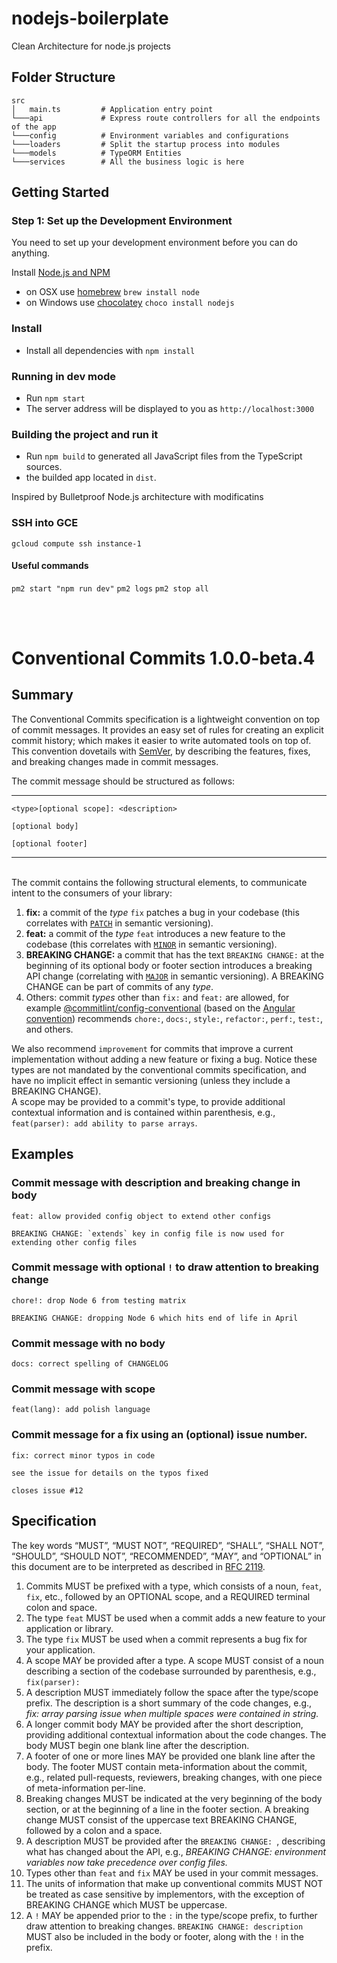# nodejs-boilerplate

Clean Architecture for node.js projects

## Folder Structure

```
src
│   main.ts         # Application entry point
└───api             # Express route controllers for all the endpoints of the app
└───config          # Environment variables and configurations
└───loaders         # Split the startup process into modules
└───models          # TypeORM Entities
└───services        # All the business logic is here

```

## Getting Started

### Step 1: Set up the Development Environment

You need to set up your development environment before you can do anything.

Install [Node.js and NPM](https://nodejs.org/en/download/)

- on OSX use [homebrew](http://brew.sh) `brew install node`
- on Windows use [chocolatey](https://chocolatey.org/) `choco install nodejs`

### Install

- Install all dependencies with `npm install`

### Running in dev mode

- Run `npm start`
- The server address will be displayed to you as `http://localhost:3000`

### Building the project and run it

- Run `npm build` to generated all JavaScript files from the TypeScript sources.
- the builded app located in `dist`.

Inspired by Bulletproof Node.js architecture with modificatins

### SSH into GCE
`gcloud compute ssh instance-1`

#### Useful commands
`pm2 start "npm run dev"`
`pm2 logs`
`pm2 stop all`

<br>
<br>

# Conventional Commits 1.0.0-beta.4

## Summary

The Conventional Commits specification is a lightweight convention on top of commit messages.
It provides an easy set of rules for creating an explicit commit history;
which makes it easier to write automated tools on top of.
This convention dovetails with [SemVer](http://semver.org),
by describing the features, fixes, and breaking changes made in commit messages.

The commit message should be structured as follows:

---

```
<type>[optional scope]: <description>

[optional body]

[optional footer]
```
---

<br />
The commit contains the following structural elements, to communicate intent to the
consumers of your library:

1. **fix:** a commit of the _type_ `fix` patches a bug in your codebase (this correlates with [`PATCH`](http://semver.org/#summary) in semantic versioning).
1. **feat:** a commit of the _type_ `feat` introduces a new feature to the codebase (this correlates with [`MINOR`](http://semver.org/#summary) in semantic versioning).
1. **BREAKING CHANGE:** a commit that has the text `BREAKING CHANGE:` at the beginning of its optional body or footer section introduces a breaking API change (correlating with [`MAJOR`](http://semver.org/#summary) in semantic versioning).
A BREAKING CHANGE can be part of commits of any _type_.
1. Others: commit _types_ other than `fix:` and `feat:` are allowed, for example [@commitlint/config-conventional](https://github.com/conventional-changelog/commitlint/tree/master/%40commitlint/config-conventional) (based on the [Angular convention](https://github.com/angular/angular/blob/22b96b9/CONTRIBUTING.md#-commit-message-guidelines)) recommends `chore:`, `docs:`, `style:`, `refactor:`, `perf:`, `test:`, and others.

We also recommend `improvement` for commits that improve a current implementation without adding a new feature or fixing a bug.
Notice these types are not mandated by the conventional commits specification, and have no implicit effect in semantic versioning (unless they include a BREAKING CHANGE).
<br />
A scope may be provided to a commit's type, to provide additional contextual information and is contained within parenthesis, e.g., `feat(parser): add ability to parse arrays`.

## Examples

### Commit message with description and breaking change in body
```
feat: allow provided config object to extend other configs

BREAKING CHANGE: `extends` key in config file is now used for extending other config files
```

### Commit message with optional `!` to draw attention to breaking change
```
chore!: drop Node 6 from testing matrix

BREAKING CHANGE: dropping Node 6 which hits end of life in April
```

### Commit message with no body
```
docs: correct spelling of CHANGELOG
```

### Commit message with scope
```
feat(lang): add polish language
```

### Commit message for a fix using an (optional) issue number.
```
fix: correct minor typos in code

see the issue for details on the typos fixed

closes issue #12
```

## Specification

The key words “MUST”, “MUST NOT”, “REQUIRED”, “SHALL”, “SHALL NOT”, “SHOULD”, “SHOULD NOT”, “RECOMMENDED”, “MAY”, and “OPTIONAL” in this document are to be interpreted as described in [RFC 2119](https://www.ietf.org/rfc/rfc2119.txt).

1. Commits MUST be prefixed with a type, which consists of a noun, `feat`, `fix`, etc., followed
  by an OPTIONAL scope, and a REQUIRED terminal colon and space.
2. The type `feat` MUST be used when a commit adds a new feature to your application or library.
3. The type `fix` MUST be used when a commit represents a bug fix for your application.
4. A scope MAY be provided after a type. A scope MUST consist of a noun describing a
  section of the codebase surrounded by parenthesis, e.g., `fix(parser):`
5. A description MUST immediately follow the space after the type/scope prefix.
The description is a short summary of the code changes, e.g., _fix: array parsing issue when multiple spaces were contained in string._
6. A longer commit body MAY be provided after the short description, providing additional contextual information about the code changes. The body MUST begin one blank line after the description.
7. A footer of one or more lines MAY be provided one blank line after the body. The footer MUST contain meta-information
about the commit, e.g., related pull-requests, reviewers, breaking changes, with one piece of meta-information
per-line.
8. Breaking changes MUST be indicated at the very beginning of the body section, or at the beginning of a line in the footer section. A breaking change MUST consist of the uppercase text BREAKING CHANGE, followed by a colon and a space.
9. A description MUST be provided after the `BREAKING CHANGE: `, describing what has changed about the API, e.g., _BREAKING CHANGE: environment variables now take precedence over config files._
10. Types other than `feat` and `fix` MAY be used in your commit messages.
11. The units of information that make up conventional commits MUST NOT be treated as case sensitive by implementors, with the exception of BREAKING CHANGE which MUST be uppercase.
12. A `!` MAY be appended prior to the `:` in the type/scope prefix, to further draw attention to breaking changes. `BREAKING CHANGE: description` MUST also be included in the body
or footer, along with the `!` in the prefix.